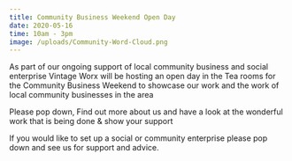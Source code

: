 ```yaml
---
title: Community Business Weekend Open Day
date: 2020-05-16
time: 10am - 3pm
image: /uploads/Community-Word-Cloud.png
---
```

As part of our ongoing support of local community business and social enterprise Vintage Worx will be hosting an open day in the Tea rooms for the Community Business Weekend to showcase our work and the work of local community businesses in the area

Please pop down, Find out more about us and have a look at the wonderful work that is being done & show your support

If you would like to set up a social or community enterprise please pop down and see us for support and advice.